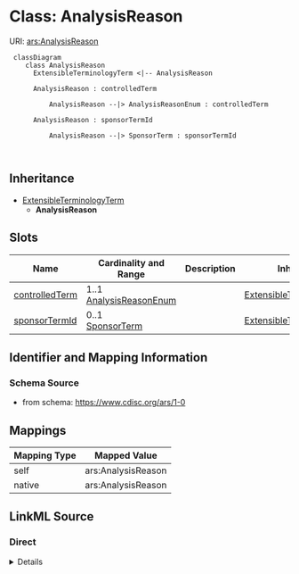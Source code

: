# Class: AnalysisReason



URI: [ars:AnalysisReason](https://www.cdisc.org/ars/1-0/AnalysisReason)



```mermaid
 classDiagram
    class AnalysisReason
      ExtensibleTerminologyTerm <|-- AnalysisReason
      
      AnalysisReason : controlledTerm
        
          AnalysisReason --|> AnalysisReasonEnum : controlledTerm
        
      AnalysisReason : sponsorTermId
        
          AnalysisReason --|> SponsorTerm : sponsorTermId
        
      
```





## Inheritance
* [ExtensibleTerminologyTerm](ExtensibleTerminologyTerm.md)
    * **AnalysisReason**



## Slots

| Name | Cardinality and Range | Description | Inheritance |
| ---  | --- | --- | --- |
| [controlledTerm](controlledTerm.md) | 1..1 <br/> [AnalysisReasonEnum](AnalysisReasonEnum.md) |  | [ExtensibleTerminologyTerm](ExtensibleTerminologyTerm.md) |
| [sponsorTermId](sponsorTermId.md) | 0..1 <br/> [SponsorTerm](SponsorTerm.md) |  | [ExtensibleTerminologyTerm](ExtensibleTerminologyTerm.md) |









## Identifier and Mapping Information







### Schema Source


* from schema: https://www.cdisc.org/ars/1-0





## Mappings

| Mapping Type | Mapped Value |
| ---  | ---  |
| self | ars:AnalysisReason |
| native | ars:AnalysisReason |





## LinkML Source

<!-- TODO: investigate https://stackoverflow.com/questions/37606292/how-to-create-tabbed-code-blocks-in-mkdocs-or-sphinx -->

### Direct

<details>
```yaml
name: AnalysisReason
from_schema: https://www.cdisc.org/ars/1-0
rank: 1000
is_a: ExtensibleTerminologyTerm
slot_usage:
  controlledTerm:
    name: controlledTerm
    domain_of:
    - ExtensibleTerminologyTerm
    range: AnalysisReasonEnum
    required: true
    value_presence: PRESENT
  sponsorTermId:
    name: sponsorTermId
    domain_of:
    - ExtensibleTerminologyTerm
    value_presence: ABSENT

```
</details>

### Induced

<details>
```yaml
name: AnalysisReason
from_schema: https://www.cdisc.org/ars/1-0
rank: 1000
is_a: ExtensibleTerminologyTerm
slot_usage:
  controlledTerm:
    name: controlledTerm
    domain_of:
    - ExtensibleTerminologyTerm
    range: AnalysisReasonEnum
    required: true
    value_presence: PRESENT
  sponsorTermId:
    name: sponsorTermId
    domain_of:
    - ExtensibleTerminologyTerm
    value_presence: ABSENT
attributes:
  controlledTerm:
    name: controlledTerm
    from_schema: https://www.cdisc.org/ars/1-0
    rank: 1000
    alias: controlledTerm
    owner: AnalysisReason
    domain_of:
    - ExtensibleTerminologyTerm
    range: AnalysisReasonEnum
    required: true
    value_presence: PRESENT
  sponsorTermId:
    name: sponsorTermId
    from_schema: https://www.cdisc.org/ars/1-0
    rank: 1000
    alias: sponsorTermId
    owner: AnalysisReason
    domain_of:
    - ExtensibleTerminologyTerm
    range: SponsorTerm
    inlined: false
    value_presence: ABSENT

```
</details>